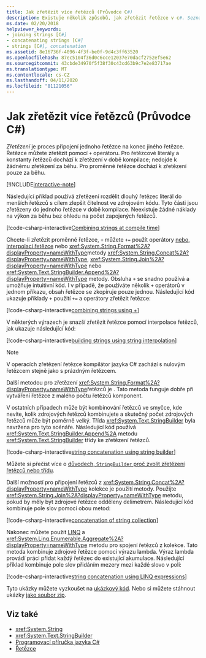 ```yaml
---
title: Jak zřetězit více řetězců (Průvodce C#)
description: Existuje několik způsobů, jak zřetězit řetězce v c#. Seznamte se s možnostmi a důvody různých možností.
ms.date: 02/20/2018
helpviewer_keywords:
- joining strings [C#]
- concatenating strings [C#]
- strings [C#], concatenation
ms.assetid: 8e16736f-4096-4f3f-be0f-9d4c3ff63520
ms.openlocfilehash: 87ec5104f36d0c6cce12037e70dacf2752ef5e62
ms.sourcegitcommit: 43cbde34970f5f38f30c43cd63b9c7e2e83717ae
ms.translationtype: MT
ms.contentlocale: cs-CZ
ms.lasthandoff: 04/11/2020
ms.locfileid: "81121056"
---
```

# <a name="how-to-concatenate-multiple-strings-c-guide"></a>Jak zřetězit více řetězců (Průvodce C#)

*Zřetězení* je proces připojení jednoho řetězce na konec jiného řetězce. Řetězce můžete zřetězit pomocí `+` operátoru. Pro řetězcové literály a konstanty řetězců dochází k zřetězení v době kompilace; nedojde k žádnému zřetězení za běhu. Pro proměnné řetězce dochází k zřetězení pouze za běhu.

[!INCLUDE[interactive-note](~/includes/csharp-interactive-note.md)]

Následující příklad používá zřetězení rozdělit dlouhý řetězec literál do menších řetězců s cílem zlepšit čitelnost ve zdrojovém kódu. Tyto části jsou zřetězeny do jednoho řetězce v době kompilace. Neexistuje žádné náklady na výkon za běhu bez ohledu na počet zapojených řetězců.  
  
 [!code-csharp-interactive[Combining strings at compile time](../../../samples/snippets/csharp/how-to/strings/Concatenate.cs#1)]  

Chcete-li zřetězit proměnné řetězce, `+` můžete `+=` použít operátory [nebo, interpolaci řetězce](../language-reference/tokens/interpolated.md) nebo <xref:System.String.Format%2A?displayProperty=nameWithType>metody <xref:System.String.Concat%2A?displayProperty=nameWithType>, <xref:System.String.Join%2A?displayProperty=nameWithType> nebo <xref:System.Text.StringBuilder.Append%2A?displayProperty=nameWithType> metody. Obsluha `+` se snadno používá a umožňuje intuitivní kód. I v případě, že používáte několik `+` operátorů v jednom příkazu, obsah řetězce se zkopíruje pouze jednou. Následující kód ukazuje příklady `+` použití `+=` a operátory zřetězit řetězce:

[!code-csharp-interactive[combining strings using +](../../../samples/snippets/csharp/how-to/strings/Concatenate.cs#2)]  

V některých výrazech je snazší zřetězit řetězce pomocí interpolace řetězců, jak ukazuje následující kód:
  
[!code-csharp-interactive[building strings using string interpolation](../../../samples/snippets/csharp/how-to/strings/Concatenate.cs#3)]  
  
> [!NOTE]
> V operacích zřetězení řetězce kompilátor jazyka C# zachází s nulovým řetězcem stejně jako s prázdným řetězcem.

Další metodou pro zřetězení <xref:System.String.Format%2A?displayProperty=nameWithType>řetězců je . Tato metoda funguje dobře při vytváření řetězce z malého počtu řetězců komponent.

V ostatních případech může být kombinování řetězců ve smyčce, kde nevíte, kolik zdrojových řetězců kombinujete a skutečný počet zdrojových řetězců může být poměrně velký. Třída <xref:System.Text.StringBuilder> byla navržena pro tyto scénáře. Následující kód používá <xref:System.Text.StringBuilder.Append%2A> metodu <xref:System.Text.StringBuilder> třídy ke zřetězení řetězců.  
  
[!code-csharp-interactive[string concatenation using string builder](../../../samples/snippets/csharp/how-to/strings/Concatenate.cs#4)]  

Můžete si přečíst více o [důvodech, `StringBuilder` proč zvolit zřetězení řetězců nebo třídu](xref:System.Text.StringBuilder#StringAndSB).

Další možností pro připojení řetězců z <xref:System.String.Concat%2A?displayProperty=nameWithType> kolekce je použití metody. Použijte <xref:System.String.Join%2A?displayProperty=nameWithType> metodu, pokud by měly být zdrojové řetězce odděleny delimetrem. Následující kód kombinuje pole slov pomocí obou metod:

[!code-csharp-interactive[concatenation of string collection](../../../samples/snippets/csharp/how-to/strings/Concatenate.cs#5)]

Nakonec můžete použít [LINQ](../programming-guide/concepts/linq/index.md) a <xref:System.Linq.Enumerable.Aggregate%2A?displayProperty=nameWithType> metodu pro spojení řetězců z kolekce. Tato metoda kombinuje zdrojové řetězce pomocí výrazu lambda. Výraz lambda provádí práci přidat každý řetězec do existující akumulace. Následující příklad kombinuje pole slov přidáním mezery mezi každé slovo v poli:

[!code-csharp-interactive[string concatenation using LINQ expressions](../../../samples/snippets/csharp/how-to/strings/Concatenate.cs#6)]  

Tyto ukázky můžete vyzkoušet na [ukázkový kód](https://github.com/dotnet/docs/tree/master/samples/snippets/csharp/how-to/strings). Nebo si můžete stáhnout ukázky [jako soubor zip](../../../samples/snippets/csharp/how-to/strings.zip).

## <a name="see-also"></a>Viz také

- <xref:System.String>
- <xref:System.Text.StringBuilder>
- [Programovací příručka jazyka C#](../programming-guide/index.md)
- [Řetězce](../programming-guide/strings/index.md)
